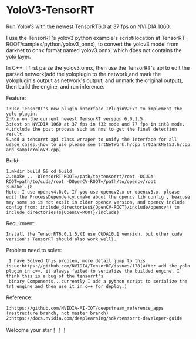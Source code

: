 # YoloV3-TensorRT
Run YoloV3 with the newest TensorRT6.0 at 37 fps on  NVIIDIA 1060.

I use the TensorRT's yolov3 python example's script(location at TensorRT-ROOT/samples/python/yolov3_onnx), to convert the yolov3 model from darknet to onnx format named yolov3.onnx, which does not contains the yolo layer.

In C++, I first parse the yolov3.onnx, then use the TensorRT's api to edit the parsed network(add the yoloplugin to the network,and mark the yoloplugin's output as network's output, and unmark the original output), then build the engine, and run inference.

Feature:

    1:Use TensorRT's new plugin interface IPluginV2Ext to implement the yolo plugin.
    2:Run on the current newest TensorRT version 6.0.1.5.
    3:test on NVIDIA 1060 at 37 fps in f32 mode and 77 fps in int8 mode.
    4.include the post process such as nms to get the final detection result.
    5.add a tensorrt api class wrraper to unify the interface for all usage cases.(how to use please see trtNetWork.h/cpp trtDarkNet53.h/cpp and sampleYoloV3.cpp)
    
Build:

    1.mkdir build && cd build
    2.cmake .. -DTensorRT-ROOT=/path/to/tensorrt/root -DCUDA-ROOT=path/to/cuda/root -DOpenCV-ROOT=/path/to/opencv/root
    3.make -j8
    Note: I use opencv4.0.0, If you use opencv2.x or opencv3.x, please edit the ProcessDependency.cmake about the opencv lib config , beacuse may some so is not exsit in older opencv version, and opencv include config from: include_directories${OpenCV-ROOT}/include/opencv4) to include_directories(${OpenCV-ROOT}/include)
Requirment:

    Install the TensorRT6.0.1.5,(I use CUDA10.1 version, but other cuda version's TensorRT should also work well).

Problem need to solve:
   
     I have Solved this problem, more detail jump to this issue:https://github.com/NVIDIA/TensorRT/issues/178(after add the yolo plugin in c++, it always failed to serialize the builded engine, I think this is a bug of the tensorrt's
     binary Components...currently I add a python script to serialize the trt engine and then use it in c++ for deploy.)

Reference:

    1:https://github.com/NVIDIA-AI-IOT/deepstream_reference_apps (restructure branch, not master branch)
    2:https://docs.nvidia.com/deeplearning/sdk/tensorrt-developer-guide

Welcome your star！！！
